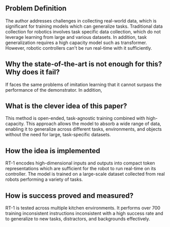 ## Problem Definition
The author addresses challenges in collecting real-world data, which is significant for training models which can generalize tasks. Traditional data collection for robotics involves task specific data collection, which do not leverage learning from large and various datasets. In addition, task generalization requires a high capacity model such as transformer. However, robotic controllers can't be run real-time with it sufficiently.

## Why the state-of-the-art is not enough for this? Why does it fail?
If faces the same problems of imitation learning that it cannot surpass the performance of the demonstrator. In addition, 

## What is the clever idea of this paper?
This method is open-ended, task-agnostic training combined with high-capacity. This approach allows the model to absorb a wide range of data, enabling it to generalize across different tasks, environments, and objects without the need for large, task-specific datasets.
## How the idea is implemented
RT-1 encodes high-dimensional inputs and outputs into compact token representations which are sufficient for the robot to run real-time on its controller. The model is trained on a large-scale dataset collected from real robots performing a variety of tasks. 
##  How is success proved and measured?
RT-1 is tested across multiple kitchen environments. It performs over 700 training inconsistent instructions inconsistent with a high success rate and to generalize to new tasks, distractors, and backgrounds effectively.